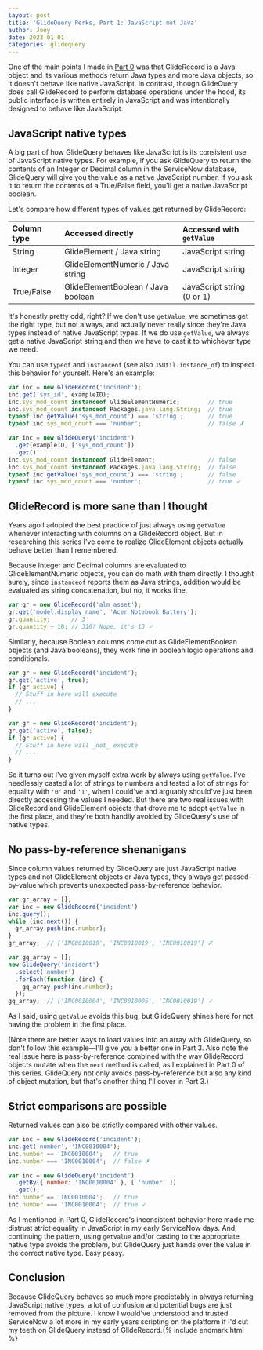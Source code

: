 ```yaml
---
layout: post
title: 'GlideQuery Perks, Part 1: JavaScript not Java'
author: Joey
date: 2023-01-01
categories: glidequery
---
```


One of the main points I made in [Part 0](/2023/01/30/glidequery-perks-part-0.html) was that GlideRecord is a Java object and its various methods return Java types and more Java objects, so it doesn't behave like native JavaScript. In contrast, though GlideQuery does call GlideRecord to perform database operations under the hood, its public interface is written entirely in JavaScript and was intentionally designed to behave like JavaScript.

## JavaScript native types

A big part of how GlideQuery behaves like JavaScript is its consistent use of JavaScript native types. For example, if you ask GlideQuery to return the contents of an Integer or Decimal column in the ServiceNow database, GlideQuery will give you the value as a native JavaScript number. If you ask it to return the contents of a True/False field, you'll get a native JavaScript boolean.

Let's compare how different types of values get returned by GlideRecord:

| Column type | Accessed directly | Accessed with `getValue` |
|:------------|:-----------------|:----------------|
| String | GlideElement / Java string | JavaScript string |
| Integer | GlideElementNumeric / Java string | JavaScript string |
| True/False | GlideElementBoolean / Java boolean | JavaScript string (0 or 1) |

It's honestly pretty odd, right? If we don't use `getValue`, we sometimes get the right type, but not always, and actually never really since they're Java types instead of native JavaScript types. If we do use `getValue`, we always get a native JavaScript string and then we have to cast it to whichever type we need.

You can use `typeof` and `instanceof` (see also `JSUtil.instance_of`) to inspect this behavior for yourself. Here's an example:

~~~ javascript
var inc = new GlideRecord('incident');
inc.get('sys_id', exampleID);
inc.sys_mod_count instanceof GlideElementNumeric;        // true
inc.sys_mod_count instanceof Packages.java.lang.String;  // true
typeof inc.getValue('sys_mod_count') === 'string';       // true
typeof inc.sys_mod_count === 'number';                   // false ✗

var inc = new GlideQuery('incident')
  .get(exampleID, ['sys_mod_count'])
  .get()
inc.sys_mod_count instanceof GlideElement;               // false
inc.sys_mod_count instanceof Packages.java.lang.String;  // false
typeof inc.getValue('sys_mod_count') === 'string';       // false
typeof inc.sys_mod_count === 'number';                   // true ✓
~~~

## GlideRecord is more sane than I thought

Years ago I adopted the best practice of just always using `getValue` whenever interacting with columns on a GlideRecord object. But in researching this series I've come to realize GlideElement objects actually behave better than I remembered.

Because Integer and Decimal columns are evaluated to GlideElementNumeric objects, you can do math with them directly. I thought surely, since `instanceof` reports them as Java strings, addition would be evaluated as string concatenation, but no, it works fine.

~~~ javascript
var gr = new GlideRecord('alm_asset');
gr.get('model.display_name', 'Acer Notebook Battery');
gr.quantity;      // 3
gr.quantity + 10; // 310? Nope, it's 13 ✓
~~~

Similarly, because Boolean columns come out as GlideElementBoolean objects (and Java booleans), they work fine in boolean logic operations and conditionals.

~~~ javascript
var gr = new GlideRecord('incident');
gr.get('active', true);
if (gr.active) {
  // Stuff in here will execute
  // ...
}

var gr = new GlideRecord('incident');
gr.get('active', false);
if (gr.active) {
  // Stuff in here will _not_ execute
  // ...
}
~~~

So it turns out I've given myself extra work by always using `getValue`. I've needlessly casted a lot of strings to numbers and tested a lot of strings for equality with `'0'` and `'1'`, when I could've and arguably should've just been directly accessing the values I needed. But there are two real issues with GlideRecord and GlideElement objects that drove me to adopt `getValue` in the first place, and they're both handily avoided by GlideQuery's use of native types.

## No pass-by-reference shenanigans

Since column values returned by GlideQuery are just JavaScript native types and not GlideElement objects or Java types, they always get passed-by-value which prevents unexpected pass-by-reference behavior.

~~~ javascript
var gr_array = [];
var inc = new GlideRecord('incident')
inc.query();
while (inc.next()) {
  gr_array.push(inc.number);
}
gr_array;  // ['INC0010019', 'INC0010019', 'INC0010019'] ✗

var gq_array = [];
new GlideQuery('incident')
  .select('number')
  .forEach(function (inc) {
    gq_array.push(inc.number);
  });
gq_array;  // ['INC0010004', 'INC0010005', 'INC0010019'] ✓
~~~

As I said, using `getValue` avoids this bug, but GlideQuery shines here for not having the problem in the first place.

(Note there are better ways to load values into an array with GlideQuery, so don't follow this example—I'll give you a better one in Part 3. Also note the real issue here is pass-by-reference combined with the way GlideRecord objects mutate when the `next` method is called, as I explained in Part 0 of this series. GlideQuery not only avoids pass-by-reference but also any kind of object mutation, but that's another thing I'll cover in Part 3.)

## Strict comparisons are possible

Returned values can also be strictly compared with other values.

~~~ javascript
var inc = new GlideRecord('incident');
inc.get('number', 'INC0010004');
inc.number == 'INC0010004';   // true
inc.number === 'INC0010004';  // false ✗

var inc = new GlideQuery('incident')
  .getBy({ number: 'INC0010004' }, [ 'number' ])
  .get();
inc.number == 'INC0010004';   // true
inc.number === 'INC0010004';  // true ✓
~~~

As I mentioned in Part 0, GlideRecord's inconsistent behavior here made me distrust strict equality in JavaScript in my early ServiceNow days. And, continuing the pattern, using `getValue` and/or casting to the appropriate native type avoids the problem, but GlideQuery just hands over the value in the correct native type. Easy peasy.

## Conclusion

Because GlideQuery behaves so much more predictably in always returning JavaScript native types, a lot of confusion and potential bugs are just removed from the picture. I know I would've understood and trusted ServiceNow a lot more in my early years scripting on the platform if I'd cut my teeth on GlideQuery instead of GlideRecord.{% include endmark.html %}

